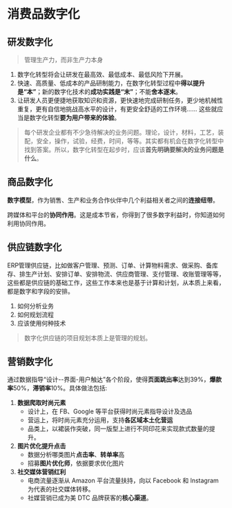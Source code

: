# 消费品数字化


## 研发数字化

> 管理生产力，而非生产力本身

1. 数字化转型将会让研发在最高效、最低成本、最低风险下开展。
2. 快速、高质量、低成本的产品研制能力，在数字化转型过程中**得以提升是“本”**；新的数字化技术的**成功实践是“末”**；不能**舍本逐末**。
3. 让研发人员更便捷地获取知识和资源，更快速地完成研制任务，更少地机械性重复，更有自信地挑战高水平的设计，有更安全舒适的工作环境...... 这些就应当是数字化转型**要为用户带来的体验**。

> 每个研发企业都有不少急待解决的业务问题。理论，设计，材料，工艺，装配，安全，操作，试验，经费，时间，等等。其实都有机会在数字化转型中找到答案。所以，数字化转型在起步时，应该**首先明确要解决的业务问题是什么**。

## 商品数字化

**数字模型**，作为销售、生产和业务合作伙伴中几个利益相关者之间的**连接纽带**。

跨媒体和平台的**协同作用**。这是成本节省，你得到了很多数字利益时，你知道如何利用协同作用。

## 供应链数字化

ERP管理供应链，比如做客户管理、预测、订单、计算物料需求、做采购、备库存、排生产计划、安排订单、安排物流、供应商管理、支付管理、收账管理等等，这些都是供应链的基础工作，这些工作本来也是基于计算和计划，从本质上来看，都是数字和字段的安排。

1. 如何分析业务
2. 如何规划流程
3. 应该使用何种技术

> 数字化供应链的项目规划本质上是管理的规划。

## 营销数字化

通过数据指导“设计--界面-用户触达”各个阶段，使得**页面跳出率**达到39%，**爆款率**50%，**滞销率**10%。具体做法包括:

1. **数据爬取时尚元素**
    - 设计上，在 FB、Google 等平台获得时尚元素指导设计及选品
    - 营运上，将时尚元素充分运用，支持**各区域本土化营运**
    - 品类上，以裙装作突破，同一版型上进行不同印花来实现款式数量的提升。
2. **图片优化提升点击**
    - 数据分析哪类图片**点击率**、**转单率**高
    - 招募**图片优化师**，依据要求优化图片
3. **社交媒体营销红利**
    - 电商流量逐渐从 Amazon 平台流量扶持，向以 Facebook 和 lnstagram 为代表的社交媒体转移。
    - 社媒营销已成为美 DTC 品牌获客的**核心渠道**。
